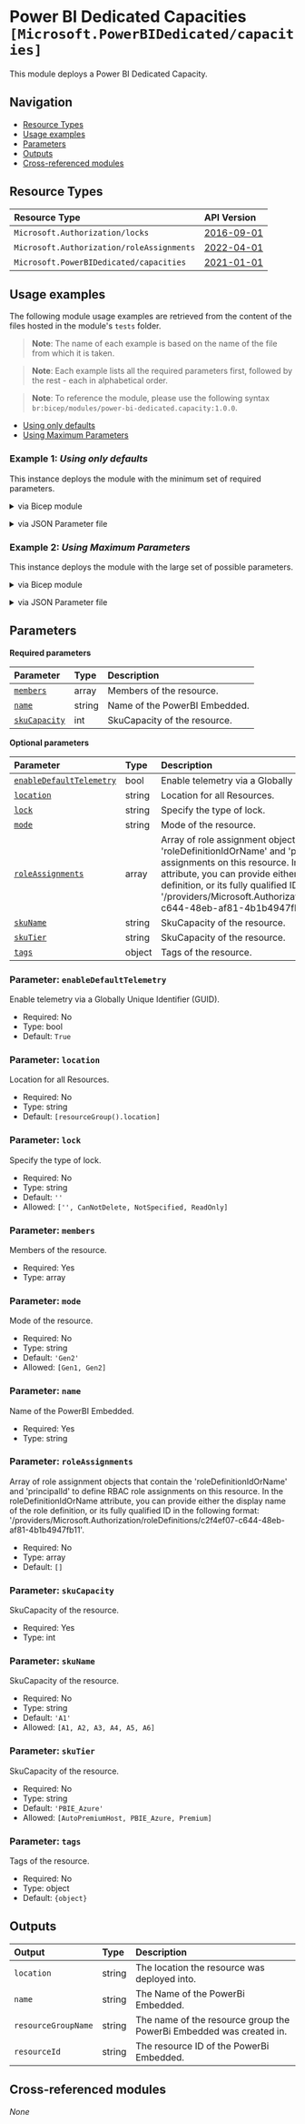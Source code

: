 # Power BI Dedicated Capacities `[Microsoft.PowerBIDedicated/capacities]`

This module deploys a Power BI Dedicated Capacity.

## Navigation

- [Resource Types](#Resource-Types)
- [Usage examples](#Usage-examples)
- [Parameters](#Parameters)
- [Outputs](#Outputs)
- [Cross-referenced modules](#Cross-referenced-modules)

## Resource Types

| Resource Type | API Version |
| :-- | :-- |
| `Microsoft.Authorization/locks` | [2016-09-01](https://learn.microsoft.com/en-us/azure/templates/Microsoft.Authorization/locks) |
| `Microsoft.Authorization/roleAssignments` | [2022-04-01](https://learn.microsoft.com/en-us/azure/templates/Microsoft.Authorization/2022-04-01/roleAssignments) |
| `Microsoft.PowerBIDedicated/capacities` | [2021-01-01](https://learn.microsoft.com/en-us/azure/templates/Microsoft.PowerBIDedicated/2021-01-01/capacities) |

## Usage examples

The following module usage examples are retrieved from the content of the files hosted in the module's `tests` folder.
   >**Note**: The name of each example is based on the name of the file from which it is taken.

   >**Note**: Each example lists all the required parameters first, followed by the rest - each in alphabetical order.

   >**Note**: To reference the module, please use the following syntax `br:bicep/modules/power-bi-dedicated.capacity:1.0.0`.

- [Using only defaults](#example-1-using-only-defaults)
- [Using Maximum Parameters](#example-2-using-maximum-parameters)

### Example 1: _Using only defaults_

This instance deploys the module with the minimum set of required parameters.


<details>

<summary>via Bicep module</summary>

```bicep
module capacity 'br:bicep/modules/power-bi-dedicated.capacity:1.0.0' = {
  name: '${uniqueString(deployment().name, location)}-test-pbdcapcom'
  params: {
    // Required parameters
    members: [
      '<managedIdentityPrincipalId>'
    ]
    name: 'pbdcapcom001'
    skuCapacity: 1
    // Non-required parameters
    enableDefaultTelemetry: '<enableDefaultTelemetry>'
    lock: 'CanNotDelete'
    roleAssignments: [
      {
        principalIds: [
          '<managedIdentityPrincipalId>'
        ]
        principalType: 'ServicePrincipal'
        roleDefinitionIdOrName: 'Reader'
      }
    ]
    tags: {
      Environment: 'Non-Prod'
      'hidden-title': 'This is visible in the resource name'
      Role: 'DeploymentValidation'
    }
  }
}
```

</details>
<p>

<details>

<summary>via JSON Parameter file</summary>

```json
{
  "$schema": "https://schema.management.azure.com/schemas/2019-04-01/deploymentParameters.json#",
  "contentVersion": "1.0.0.0",
  "parameters": {
    // Required parameters
    "members": {
      "value": [
        "<managedIdentityPrincipalId>"
      ]
    },
    "name": {
      "value": "pbdcapcom001"
    },
    "skuCapacity": {
      "value": 1
    },
    // Non-required parameters
    "enableDefaultTelemetry": {
      "value": "<enableDefaultTelemetry>"
    },
    "lock": {
      "value": "CanNotDelete"
    },
    "roleAssignments": {
      "value": [
        {
          "principalIds": [
            "<managedIdentityPrincipalId>"
          ],
          "principalType": "ServicePrincipal",
          "roleDefinitionIdOrName": "Reader"
        }
      ]
    },
    "tags": {
      "value": {
        "Environment": "Non-Prod",
        "hidden-title": "This is visible in the resource name",
        "Role": "DeploymentValidation"
      }
    }
  }
}
```

</details>
<p>

### Example 2: _Using Maximum Parameters_

This instance deploys the module with the large set of possible parameters.


<details>

<summary>via Bicep module</summary>

```bicep
module capacity 'br:bicep/modules/power-bi-dedicated.capacity:1.0.0' = {
  name: '${uniqueString(deployment().name, location)}-test-pbdcapmin'
  params: {
    // Required parameters
    members: [
      '<managedIdentityPrincipalId>'
    ]
    name: 'pbdcapmin001'
    skuCapacity: 1
    // Non-required parameters
    enableDefaultTelemetry: '<enableDefaultTelemetry>'
  }
}
```

</details>
<p>

<details>

<summary>via JSON Parameter file</summary>

```json
{
  "$schema": "https://schema.management.azure.com/schemas/2019-04-01/deploymentParameters.json#",
  "contentVersion": "1.0.0.0",
  "parameters": {
    // Required parameters
    "members": {
      "value": [
        "<managedIdentityPrincipalId>"
      ]
    },
    "name": {
      "value": "pbdcapmin001"
    },
    "skuCapacity": {
      "value": 1
    },
    // Non-required parameters
    "enableDefaultTelemetry": {
      "value": "<enableDefaultTelemetry>"
    }
  }
}
```

</details>
<p>


## Parameters

**Required parameters**

| Parameter | Type | Description |
| :-- | :-- | :-- |
| [`members`](#parameter-members) | array | Members of the resource. |
| [`name`](#parameter-name) | string | Name of the PowerBI Embedded. |
| [`skuCapacity`](#parameter-skucapacity) | int | SkuCapacity of the resource. |

**Optional parameters**

| Parameter | Type | Description |
| :-- | :-- | :-- |
| [`enableDefaultTelemetry`](#parameter-enabledefaulttelemetry) | bool | Enable telemetry via a Globally Unique Identifier (GUID). |
| [`location`](#parameter-location) | string | Location for all Resources. |
| [`lock`](#parameter-lock) | string | Specify the type of lock. |
| [`mode`](#parameter-mode) | string | Mode of the resource. |
| [`roleAssignments`](#parameter-roleassignments) | array | Array of role assignment objects that contain the 'roleDefinitionIdOrName' and 'principalId' to define RBAC role assignments on this resource. In the roleDefinitionIdOrName attribute, you can provide either the display name of the role definition, or its fully qualified ID in the following format: '/providers/Microsoft.Authorization/roleDefinitions/c2f4ef07-c644-48eb-af81-4b1b4947fb11'. |
| [`skuName`](#parameter-skuname) | string | SkuCapacity of the resource. |
| [`skuTier`](#parameter-skutier) | string | SkuCapacity of the resource. |
| [`tags`](#parameter-tags) | object | Tags of the resource. |

### Parameter: `enableDefaultTelemetry`

Enable telemetry via a Globally Unique Identifier (GUID).
- Required: No
- Type: bool
- Default: `True`

### Parameter: `location`

Location for all Resources.
- Required: No
- Type: string
- Default: `[resourceGroup().location]`

### Parameter: `lock`

Specify the type of lock.
- Required: No
- Type: string
- Default: `''`
- Allowed: `['', CanNotDelete, NotSpecified, ReadOnly]`

### Parameter: `members`

Members of the resource.
- Required: Yes
- Type: array

### Parameter: `mode`

Mode of the resource.
- Required: No
- Type: string
- Default: `'Gen2'`
- Allowed: `[Gen1, Gen2]`

### Parameter: `name`

Name of the PowerBI Embedded.
- Required: Yes
- Type: string

### Parameter: `roleAssignments`

Array of role assignment objects that contain the 'roleDefinitionIdOrName' and 'principalId' to define RBAC role assignments on this resource. In the roleDefinitionIdOrName attribute, you can provide either the display name of the role definition, or its fully qualified ID in the following format: '/providers/Microsoft.Authorization/roleDefinitions/c2f4ef07-c644-48eb-af81-4b1b4947fb11'.
- Required: No
- Type: array
- Default: `[]`

### Parameter: `skuCapacity`

SkuCapacity of the resource.
- Required: Yes
- Type: int

### Parameter: `skuName`

SkuCapacity of the resource.
- Required: No
- Type: string
- Default: `'A1'`
- Allowed: `[A1, A2, A3, A4, A5, A6]`

### Parameter: `skuTier`

SkuCapacity of the resource.
- Required: No
- Type: string
- Default: `'PBIE_Azure'`
- Allowed: `[AutoPremiumHost, PBIE_Azure, Premium]`

### Parameter: `tags`

Tags of the resource.
- Required: No
- Type: object
- Default: `{object}`


## Outputs

| Output | Type | Description |
| :-- | :-- | :-- |
| `location` | string | The location the resource was deployed into. |
| `name` | string | The Name of the PowerBi Embedded. |
| `resourceGroupName` | string | The name of the resource group the PowerBi Embedded was created in. |
| `resourceId` | string | The resource ID of the PowerBi Embedded. |

## Cross-referenced modules

_None_
